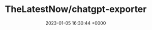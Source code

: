 ---
title: "TheLatestNow/chatgpt-exporter"
link: "https://github.com/TheLatestNow/chatgpt-exporter"
date: "2023-01-05 16:30:44 +0000"
description: "Export and Share your ChatGPT conversation history"
category: "github"
---
